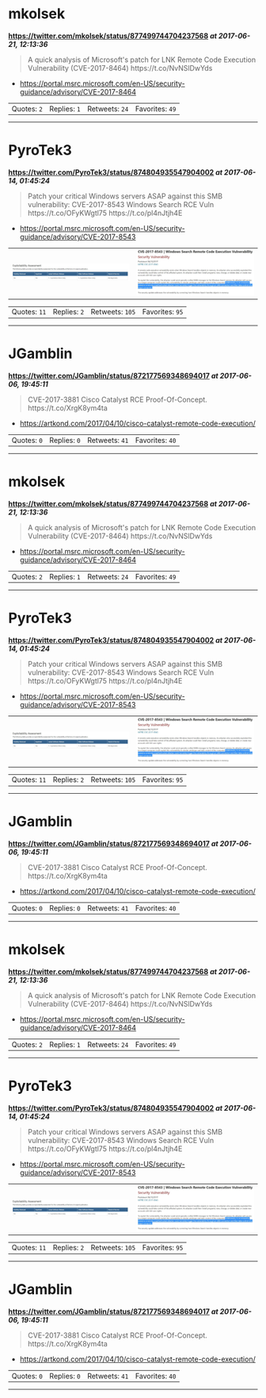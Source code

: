 # mkolsek
**https://twitter.com/mkolsek/status/877499744704237568 _at 2017-06-21, 12:13:36_**
<blockquote>
A quick analysis of Microsoft's patch for LNK Remote Code Execution Vulnerability (CVE-2017-8464) https://t.co/NvNSlDwYds
</blockquote>

* https://portal.msrc.microsoft.com/en-US/security-guidance/advisory/CVE-2017-8464

<table><tr>
<td>Quotes: <code>2</code></td>
<td>Replies: <code>1</code></td>
<td>Retweets: <code>24</code></td>
<td>Favorites: <code>49</code></td>
</tr></table>

---

# PyroTek3
**https://twitter.com/PyroTek3/status/874804935547904002 _at 2017-06-14, 01:45:24_**
<blockquote>
Patch your critical Windows servers ASAP against this SMB vulnerability: 
CVE-2017-8543 Windows Search RCE Vuln 
https://t.co/OFyKWgtl75 https://t.co/pl4nJtjh4E
</blockquote>

* https://portal.msrc.microsoft.com/en-US/security-guidance/advisory/CVE-2017-8543

<table><tr>
<td><img src="pictures/520086253eeb9e8026cfd8a39261ded7b55f9da942120d68cd8a59f824f27a84.jpg" alt="520086253eeb9e8026cfd8a39261ded7b55f9da942120d68cd8a59f824f27a84.jpg"></td>
<td><img src="pictures/60d438c8e8bfb4126d19ac4a79c8704ea14dfe5217f2ccb5e1e1b0934bb352e6.jpg" alt="60d438c8e8bfb4126d19ac4a79c8704ea14dfe5217f2ccb5e1e1b0934bb352e6.jpg"></td>
</table></tr>
<table><tr>
<td>Quotes: <code>11</code></td>
<td>Replies: <code>2</code></td>
<td>Retweets: <code>105</code></td>
<td>Favorites: <code>95</code></td>
</tr></table>

---

# JGamblin
**https://twitter.com/JGamblin/status/872177569348694017 _at 2017-06-06, 19:45:11_**
<blockquote>
CVE-2017-3881 Cisco Catalyst RCE Proof-Of-Concept.  https://t.co/XrgK8ym4ta
</blockquote>

* https://artkond.com/2017/04/10/cisco-catalyst-remote-code-execution/

<table><tr>
<td>Quotes: <code>0</code></td>
<td>Replies: <code>0</code></td>
<td>Retweets: <code>41</code></td>
<td>Favorites: <code>40</code></td>
</tr></table>

---

# mkolsek
**https://twitter.com/mkolsek/status/877499744704237568 _at 2017-06-21, 12:13:36_**
<blockquote>
A quick analysis of Microsoft's patch for LNK Remote Code Execution Vulnerability (CVE-2017-8464) https://t.co/NvNSlDwYds
</blockquote>

* https://portal.msrc.microsoft.com/en-US/security-guidance/advisory/CVE-2017-8464

<table><tr>
<td>Quotes: <code>2</code></td>
<td>Replies: <code>1</code></td>
<td>Retweets: <code>24</code></td>
<td>Favorites: <code>49</code></td>
</tr></table>

---

# PyroTek3
**https://twitter.com/PyroTek3/status/874804935547904002 _at 2017-06-14, 01:45:24_**
<blockquote>
Patch your critical Windows servers ASAP against this SMB vulnerability: 
CVE-2017-8543 Windows Search RCE Vuln 
https://t.co/OFyKWgtl75 https://t.co/pl4nJtjh4E
</blockquote>

* https://portal.msrc.microsoft.com/en-US/security-guidance/advisory/CVE-2017-8543

<table><tr>
<td><img src="pictures/520086253eeb9e8026cfd8a39261ded7b55f9da942120d68cd8a59f824f27a84.jpg" alt="520086253eeb9e8026cfd8a39261ded7b55f9da942120d68cd8a59f824f27a84.jpg"></td>
<td><img src="pictures/60d438c8e8bfb4126d19ac4a79c8704ea14dfe5217f2ccb5e1e1b0934bb352e6.jpg" alt="60d438c8e8bfb4126d19ac4a79c8704ea14dfe5217f2ccb5e1e1b0934bb352e6.jpg"></td>
</table></tr>
<table><tr>
<td>Quotes: <code>11</code></td>
<td>Replies: <code>2</code></td>
<td>Retweets: <code>105</code></td>
<td>Favorites: <code>95</code></td>
</tr></table>

---

# JGamblin
**https://twitter.com/JGamblin/status/872177569348694017 _at 2017-06-06, 19:45:11_**
<blockquote>
CVE-2017-3881 Cisco Catalyst RCE Proof-Of-Concept.  https://t.co/XrgK8ym4ta
</blockquote>

* https://artkond.com/2017/04/10/cisco-catalyst-remote-code-execution/

<table><tr>
<td>Quotes: <code>0</code></td>
<td>Replies: <code>0</code></td>
<td>Retweets: <code>41</code></td>
<td>Favorites: <code>40</code></td>
</tr></table>

---

# mkolsek
**https://twitter.com/mkolsek/status/877499744704237568 _at 2017-06-21, 12:13:36_**
<blockquote>
A quick analysis of Microsoft's patch for LNK Remote Code Execution Vulnerability (CVE-2017-8464) https://t.co/NvNSlDwYds
</blockquote>

* https://portal.msrc.microsoft.com/en-US/security-guidance/advisory/CVE-2017-8464

<table><tr>
<td>Quotes: <code>2</code></td>
<td>Replies: <code>1</code></td>
<td>Retweets: <code>24</code></td>
<td>Favorites: <code>49</code></td>
</tr></table>

---

# PyroTek3
**https://twitter.com/PyroTek3/status/874804935547904002 _at 2017-06-14, 01:45:24_**
<blockquote>
Patch your critical Windows servers ASAP against this SMB vulnerability: 
CVE-2017-8543 Windows Search RCE Vuln 
https://t.co/OFyKWgtl75 https://t.co/pl4nJtjh4E
</blockquote>

* https://portal.msrc.microsoft.com/en-US/security-guidance/advisory/CVE-2017-8543

<table><tr>
<td><img src="pictures/520086253eeb9e8026cfd8a39261ded7b55f9da942120d68cd8a59f824f27a84.jpg" alt="520086253eeb9e8026cfd8a39261ded7b55f9da942120d68cd8a59f824f27a84.jpg"></td>
<td><img src="pictures/60d438c8e8bfb4126d19ac4a79c8704ea14dfe5217f2ccb5e1e1b0934bb352e6.jpg" alt="60d438c8e8bfb4126d19ac4a79c8704ea14dfe5217f2ccb5e1e1b0934bb352e6.jpg"></td>
</table></tr>
<table><tr>
<td>Quotes: <code>11</code></td>
<td>Replies: <code>2</code></td>
<td>Retweets: <code>105</code></td>
<td>Favorites: <code>95</code></td>
</tr></table>

---

# JGamblin
**https://twitter.com/JGamblin/status/872177569348694017 _at 2017-06-06, 19:45:11_**
<blockquote>
CVE-2017-3881 Cisco Catalyst RCE Proof-Of-Concept.  https://t.co/XrgK8ym4ta
</blockquote>

* https://artkond.com/2017/04/10/cisco-catalyst-remote-code-execution/

<table><tr>
<td>Quotes: <code>0</code></td>
<td>Replies: <code>0</code></td>
<td>Retweets: <code>41</code></td>
<td>Favorites: <code>40</code></td>
</tr></table>

---

